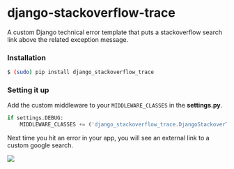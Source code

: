 django-stackoverflow-trace
================

A custom Django technical error template that puts a stackoverflow search link above the related exception message.


### Installation

```bash
$ (sudo) pip install django_stackoverflow_trace
```

### Setting it up

Add the custom middleware to your ```MIDDLEWARE_CLASSES``` in the **settings.py**.


```python
if settings.DEBUG: 
	MIDDLEWARE_CLASSES += ('django_stackoverflow_trace.DjangoStackoverTraceMiddleware', )
```

Next time you hit an error in your app, you will see an external link to a custom google search.

<img src="http://s8.postimg.org/xu0kb8m2t/Screen_Shot_2016_01_23_at_11_10_11.png">

